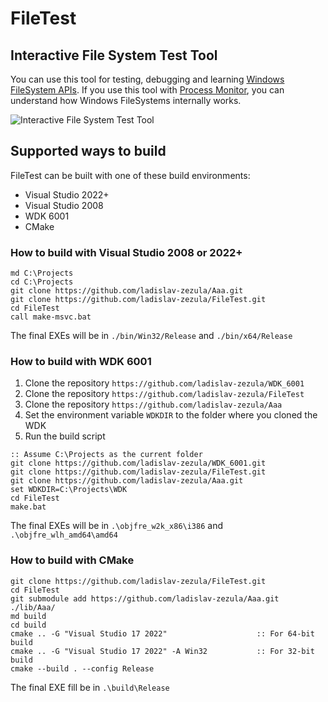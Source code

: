 FileTest
========

## Interactive File System Test Tool
You can use this tool for testing, debugging and learning [Windows FileSystem APIs](http://msdn.microsoft.com/en-us/library/windows/desktop/aa364232(v=vs.85).aspx).
If you use this tool with [Process Monitor](http://technet.microsoft.com/en-us/sysinternals/bb896645.aspx), you can understand how Windows FileSystems internally works.

![Interactive File System Test Tool](http://www.zezula.net/images/tools/filetest_github.png)

## Supported ways to build
FileTest can be built with one of these build environments:
* Visual Studio 2022+
* Visual Studio 2008
* WDK 6001
* CMake

### How to build with Visual Studio 2008 or 2022+
```
md C:\Projects
cd C:\Projects
git clone https://github.com/ladislav-zezula/Aaa.git
git clone https://github.com/ladislav-zezula/FileTest.git
cd FileTest
call make-msvc.bat
```
The final EXEs will be in `./bin/Win32/Release` and `./bin/x64/Release`

### How to build with WDK 6001
1. Clone the repository `https://github.com/ladislav-zezula/WDK_6001`
2. Clone the repository `https://github.com/ladislav-zezula/FileTest`
3. Clone the repository `https://github.com/ladislav-zezula/Aaa`
4. Set the environment variable `WDKDIR` to the folder where you cloned the WDK
5. Run the build script
```
:: Assume C:\Projects as the current folder
git clone https://github.com/ladislav-zezula/WDK_6001.git
git clone https://github.com/ladislav-zezula/FileTest.git
git clone https://github.com/ladislav-zezula/Aaa.git
set WDKDIR=C:\Projects\WDK
cd FileTest
make.bat
```
The final EXEs will be in `.\objfre_w2k_x86\i386` and `.\objfre_wlh_amd64\amd64`

### How to build with CMake
```
git clone https://github.com/ladislav-zezula/FileTest.git
cd FileTest
git submodule add https://github.com/ladislav-zezula/Aaa.git ./lib/Aaa/
md build
cd build
cmake .. -G "Visual Studio 17 2022"                    :: For 64-bit build
cmake .. -G "Visual Studio 17 2022" -A Win32           :: For 32-bit build
cmake --build . --config Release
```
The final EXE fill be in `.\build\Release`